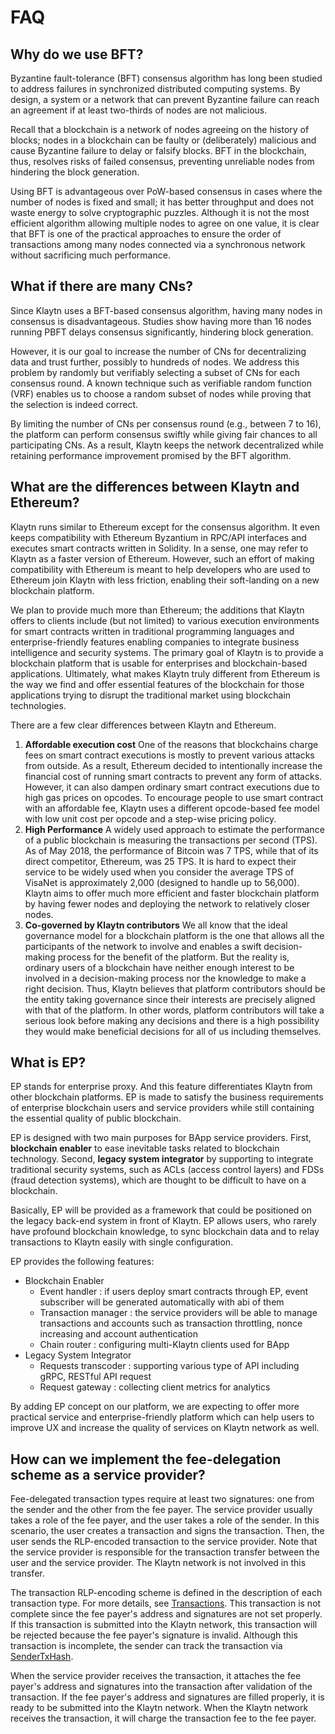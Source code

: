 # FAQ

## Why do we use BFT?

Byzantine fault-tolerance (BFT) consensus algorithm has long been studied to address failures in synchronized distributed computing systems. By design, a system or a network that can prevent Byzantine failure can reach an agreement if at least two-thirds of nodes are not malicious.

Recall that a blockchain is a network of nodes agreeing on the history of blocks; nodes in a blockchain can be faulty or (deliberately) malicious and cause Byzantine failure to delay or falsify blocks. BFT in the blockchain, thus, resolves risks of failed consensus, preventing unreliable nodes from hindering the block generation.

Using BFT is advantageous over PoW-based consensus in cases where the number of nodes is fixed and small; it has better throughput and does not waste energy to solve cryptographic puzzles. Although it is not the most efficient algorithm allowing multiple nodes to agree on one value, it is clear that BFT is one of the practical approaches to ensure the order of transactions among many nodes connected via a synchronous network without sacrificing much performance.

## What if there are many CNs?

Since Klaytn uses a BFT-based consensus algorithm, having many nodes in consensus is disadvantageous. Studies show having more than 16 nodes running PBFT delays consensus significantly, hindering block generation.

However, it is our goal to increase the number of CNs for decentralizing data and trust further, possibly to hundreds of nodes. We address this problem by randomly but verifiably selecting a subset of CNs for each consensus round. A known technique such as verifiable random function (VRF) enables us to choose a random subset of nodes while proving that the selection is indeed correct.

By limiting the number of CNs per consensus round (e.g., between 7 to 16), the platform can perform consensus swiftly while giving fair chances to all participating CNs. As a result, Klaytn keeps the network decentralized while retaining performance improvement promised by the BFT algorithm.

## What are the differences between Klaytn and Ethereum?

Klaytn runs similar to Ethereum except for the consensus algorithm. It even keeps compatibility with Ethereum Byzantium in RPC/API interfaces and executes smart contracts written in Solidity. In a sense, one may refer to Klaytn as a faster version of Ethereum. However, such an effort of making compatibility with Ethereum is meant to help developers who are used to Ethereum join Klaytn with less friction, enabling their soft-landing on a new blockchain platform.

We plan to provide much more than Ethereum; the additions that Klaytn offers to clients include (but not limited) to various execution environments for smart contracts written in traditional programming languages and enterprise-friendly features enabling companies to integrate business intelligence and security systems. The primary goal of Klaytn is to provide a blockchain platform that is usable for enterprises and blockchain-based applications. Ultimately, what makes Klaytn truly different from Ethereum is the way we find and offer essential features of the blockchain for those applications trying to disrupt the traditional market using blockchain technologies.

There are a few clear differences between Klaytn and Ethereum.

1. **Affordable execution cost** One of the reasons that blockchains charge fees on smart contract executions is mostly to prevent various attacks from outside. As a result, Ethereum decided to intentionally increase the financial cost of running smart contracts to prevent any form of attacks. However, it can also dampen ordinary smart contract executions due to high gas prices on opcodes. To encourage people to use smart contract with an affordable fee, Klaytn uses a different opcode-based fee model with low unit cost per opcode and a step-wise pricing policy.
2. **High Performance** A widely used approach to estimate the performance of a public blockchain is measuring the transactions per second (TPS). As of May 2018, the performance of Bitcoin was 7 TPS, while that of its direct competitor, Ethereum, was 25 TPS. It is hard to expect their service to be widely used when you consider the average TPS of VisaNet is approximately 2,000 (designed to handle up to 56,000). Klaytn aims to offer much more efficient and faster blockchain platform by having fewer nodes and deploying the network to relatively closer nodes.
3. **Co-governed by Klaytn contributors** We all know that the ideal governance model for a blockchain platform is the one that allows all the participants of the network to involve and enables a swift decision-making process for the benefit of the platform. But the reality is, ordinary users of a blockchain have neither enough interest to be involved in a decision-making process nor the knowledge to make a right decision. Thus, Klaytn believes that platform contributors should be the entity taking governance since their interests are precisely aligned with that of the platform. In other words, platform contributors will take a serious look before making any decisions and there is a high possibility they would make beneficial decisions for all of us including themselves.

## What is EP?

EP stands for enterprise proxy. And this feature differentiates Klaytn from other blockchain platforms. EP is made to satisfy the business requirements of enterprise blockchain users and service providers while still containing the essential quality of public blockchain.

EP is designed with two main purposes for BApp service providers. First, **blockchain enabler** to ease inevitable tasks related to blockchain technology. Second, **legacy system integrator** by supporting to integrate traditional security systems, such as ACLs (access control layers) and FDSs (fraud detection systems), which are thought to be difficult to have on a blockchain.

Basically, EP will be provided as a framework that could be positioned on the legacy back-end system in front of Klaytn. EP allows users, who rarely have profound blockchain knowledge, to sync blockchain data and to relay transactions to Klaytn easily with single configuration.

EP provides the following features:

* Blockchain Enabler
  * Event handler : if users deploy smart contracts through EP, event subscriber will be generated automatically with abi of them
  * Transaction manager : the service providers will be able to manage transactions and accounts such as transaction throttling, nonce increasing and account authentication
  * Chain router : configuring multi-Klaytn clients used for BApp
* Legacy System Integrator
  * Requests transcoder : supporting various type of API including gRPC, RESTful API request
  * Request gateway : collecting client metrics for analytics

By adding EP concept on our platform, we are expecting to offer more practical service and enterprise-friendly platform which can help users to improve UX and increase the quality of services on Klaytn network as well.


## How can we implement the fee-delegation scheme as a service provider?

Fee-delegated transaction types require at least two signatures: one from the sender and the other from the fee payer. The service provider usually takes a role of the fee payer, and the user takes a role of the sender. In this scenario, the user creates a transaction and signs the transaction. Then, the user sends the RLP-encoded transaction to the service provider. Note that the service provider is responsible for the transaction transfer between the user and the service provider. The Klaytn network is not involved in this transfer.

The transaction RLP-encoding scheme is defined in the description of each transaction type. For more details, see [Transactions](../klaytn/design/transactions/README.md). This transaction is not complete since the fee payer's address and signatures are not set properly. If this transaction is submitted into the Klaytn network, this transaction will be rejected because the fee payer's signature is invalid. Although this transaction is incomplete, the sender can track the transaction via [SenderTxHash](../bapp/json-rpc/api-references/klay/transaction.md#klay_gettransactionbysendertxhash).

When the service provider receives the transaction, it attaches the fee payer's address and signatures into the transaction after validation of the transaction. If the fee payer's address and signatures are filled properly, it is ready to be submitted into the Klaytn network. When the Klaytn network receives the transaction, it will charge the transaction fee to the fee payer.

